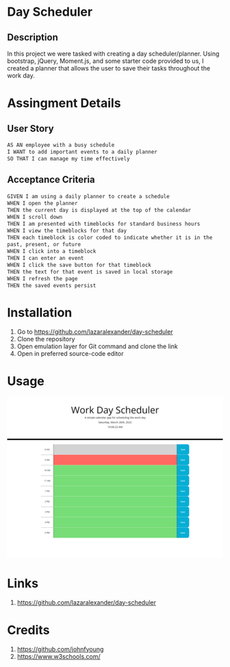 # Day Scheduler

## Description

In this project we were tasked with creating a day scheduler/planner. Using bootstrap, jQuery, Moment.js, and some starter code provided to us, I created a planner that allows the user to save their tasks throughout the work day.

# Assingment Details

## User Story

```
AS AN employee with a busy schedule
I WANT to add important events to a daily planner
SO THAT I can manage my time effectively
```

## Acceptance Criteria

```
GIVEN I am using a daily planner to create a schedule
WHEN I open the planner
THEN the current day is displayed at the top of the calendar
WHEN I scroll down
THEN I am presented with timeblocks for standard business hours
WHEN I view the timeblocks for that day
THEN each timeblock is color coded to indicate whether it is in the past, present, or future
WHEN I click into a timeblock
THEN I can enter an event
WHEN I click the save button for that timeblock
THEN the text for that event is saved in local storage
WHEN I refresh the page
THEN the saved events persist
```

# Installation

1. Go to https://github.com/lazaralexander/day-scheduler
2. Clone the repository
3. Open emulation layer for Git command and clone the link
4. Open in preferred source-code editor

# Usage

![Screenshot of Website](https://github.com/lazaralexander/day-scheduler/blob/main/images/Screenshot%202022-03-26%20100628.png "Website")

# Links

1. https://github.com/lazaralexander/day-scheduler

# Credits

1. https://github.com/johnfyoung
2. https://www.w3schools.com/